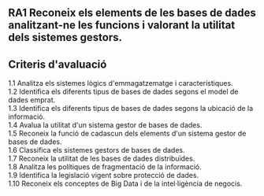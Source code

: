 ## RA1 Reconeix els elements de les bases de dades analitzant-ne les funcions i valorant la utilitat dels sistemes gestors.
## Criteris d'avaluació
  1.1 Analitza els sistemes lògics d'emmagatzematge i característiques.  
  1.2 Identifica els diferents tipus de bases de dades segons el model de dades emprat.  
  1.3 Identifica els diferents tipus de bases de dades segons la ubicació de la informació.   
  1.4 Avalua la utilitat d'un sistema gestor de bases de dades.   
  1.5 Reconeix la funció de cadascun dels elements d'un sistema gestor de bases de dades.   
  1.6 Classifica els sistemes gestors de bases de dades.   
  1.7 Reconeix la utilitat de les bases de dades distribuïdes.  
  1.8 Analitza les polítiques de fragmentació de la informació.  
  1.9 Identifica la legislació vigent sobre protecció de dades.  
  1.10 Reconeix els conceptes de Big Data i de la intel·ligència de negocis.  
